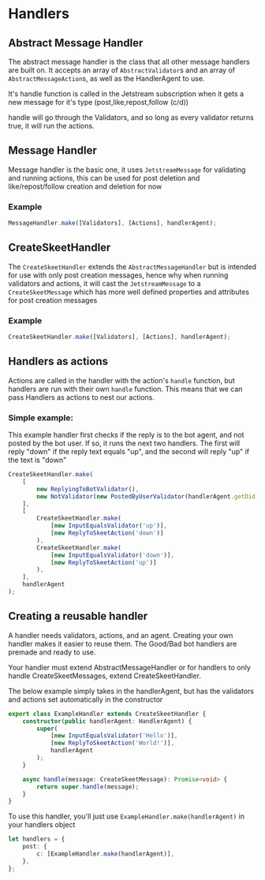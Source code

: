 # Handlers

## Abstract Message Handler

The abstract message handler is the class that all other message handlers are built on.
It accepts an array of `AbstractValidator`s and an array of `AbstractMessageAction`s, as well as the HandlerAgent to use.

It's handle function is called in the Jetstream subscription when it gets a new message for it's type (post,like,repost,follow (c/d))

handle will go through the Validators, and so long as every validator returns true, it will run the actions.

## Message Handler

Message handler is the basic one, it uses `JetstreamMessage` for validating and running actions, this can be used for post deletion and like/repost/follow creation and deletion for now

### Example

```typescript
MessageHandler.make([Validators], [Actions], handlerAgent);
```

## CreateSkeetHandler

The `CreateSkeetHandler` extends the `AbstractMessageHandler` but is intended for use with only post creation messages, hence why when running validators and actions, it will cast the `JetstreamMessage` to a `CreateSkeetMessage` which has more well defined properties and attributes for post creation messages

### Example

```typescript
CreateSkeetHandler.make([Validators], [Actions], handlerAgent);
```

## Handlers as actions

Actions are called in the handler with the action's `handle` function, but handlers are run with their own `handle` function. This means that we can pass Handlers as actions to nest our actions.

### Simple example:

This example handler first checks if the reply is to the bot agent, and not posted by the bot user.
If so, it runs the next two handlers. The first will reply "down" if the reply text equals "up", and the second will reply "up" if the text is "down"

```typescript
CreateSkeetHandler.make(
    [
        new ReplyingToBotValidator(),
        new NotValidator(new PostedByUserValidator(handlerAgent.getDid)),
    ],
    [
        CreateSkeetHandler.make(
            [new InputEqualsValidator('up')],
            [new ReplyToSkeetAction('down')]
        ),
        CreateSkeetHandler.make(
            [new InputEqualsValidator('down')],
            [new ReplyToSkeetAction('up')]
        ),
    ],
    handlerAgent
);
```

## Creating a reusable handler

A handler needs validators, actions, and an agent. Creating your own handler makes it easier to reuse them. The Good/Bad bot handlers are premade and ready to use.

Your handler must extend AbstractMessageHandler or for handlers to only handle CreateSkeetMessages, extend CreateSkeetHandler.

The below example simply takes in the handlerAgent, but has the validators and actions set automatically in the constructor

```typescript
export class ExampleHandler extends CreateSkeetHandler {
    constructor(public handlerAgent: HandlerAgent) {
        super(
            [new InputEqualsValidator('Hello')],
            [new ReplyToSkeetAction('World!')],
            handlerAgent
        );
    }

    async handle(message: CreateSkeetMessage): Promise<void> {
        return super.handle(message);
    }
}
```

To use this handler, you'll just use `ExampleHandler.make(handlerAgent)` in your handlers object

```typescript
let handlers = {
    post: {
        c: [ExampleHandler.make(handlerAgent)],
    },
};
```
